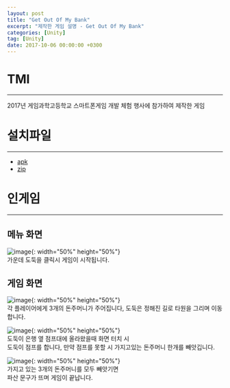 ```yaml
---
layout: post
title: "Get Out Of My Bank"
excerpt: "제작한 게임 설명 - Get Out Of My Bank"
categories: [Unity]
tag: [Unity]
date: 2017-10-06 00:00:00 +0300
---
```


# TMI
-----------------
2017년 게임과학고등학교 스마트폰게임 개발 체험 행사에 참가하여 제작한 게임

# 설치파일
----------------
+ <a href = "/assets/download/GetOutOfMyBank.apk"> apk</a><br>
+ <a href = "/assets/download/GetOutOfMyBank.zip"> zip</a>

# 인게임
-----------------
## 메뉴 화면
![image](/assets/img/GetOutOfMyBank/Menu.jpg){: width="50%" height="50%"}<br>
가운데 도둑을 클릭시 게임이 시작됩니다.

## 게임 화면
![image](/assets/img/GetOutOfMyBank/Ingame.jpg){: width="50%" height="50%"}<br>
각 플레이어에게 3개의 돈주머니가 주어집니다, 도둑은 정해진 길로 타원을 그리며 이동합니다.

![image](/assets/img/GetOutOfMyBank/Jump.jpg){: width="50%" height="50%"}<br>
도둑이 은행 옆 점프대에 올라왔을때 화면 터치 시<br>
도둑이 점프를 합니다, 만약 점프를 못할 시 가지고있는 돈주머니 한개를 빼앗깁니다.<br>

![image](/assets/img/GetOutOfMyBank/GameOver.jpg){: width="50%" height="50%"}<br>
가지고 있는 3개의 돈주머니를 모두 빼앗기면<br>
파산 문구가 뜨며 게임이 끝납니다.